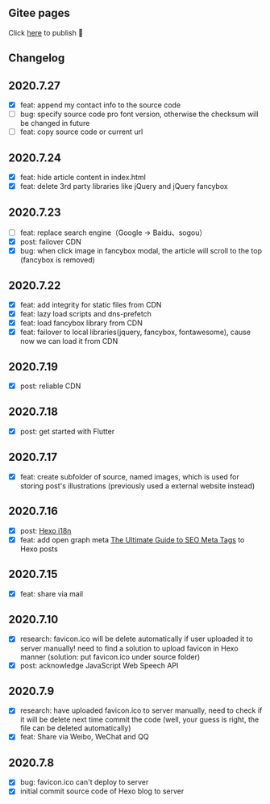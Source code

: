 ## Gitee pages

Click [here](https://gitee.com/nextwave/nextwave/pages) to publish 🙂

## Changelog

## 2020.7.27

- [x] feat: append my contact info to the source code
- [ ] bug: specify source code pro font version, otherwise the checksum will be changed in future
- [ ] feat: copy source code or current url

## 2020.7.24

- [x] feat: hide article content in index.html
- [x] feat: delete 3rd party libraries like jQuery and jQuery fancybox

## 2020.7.23

- [ ] feat: replace search engine（Google -> Baidu、sogou）
- [x] post: failover CDN
- [x] bug: when click image in fancybox modal, the article will scroll to the top (fancybox is removed)

## 2020.7.22

- [x] feat: add integrity for static files from CDN
- [x] feat: lazy load scripts and dns-prefetch
- [x] feat: load fancybox library from CDN
- [x] feat: failover to local libraries(jquery, fancybox, fontawesome), cause now we can load it from CDN

## 2020.7.19

- [x] post: reliable CDN

## 2020.7.18

- [x] post: get started with Flutter

## 2020.7.17

- [x] feat: create subfolder of source, named images, which is used for storing post's illustrations (previously used a external website instead)

## 2020.7.16

- [x] post: [Hexo i18n](https://hexo.io/docs/internationalization)
- [x] feat: add open graph meta [The Ultimate Guide to SEO Meta Tags](https://moz.com/blog/the-ultimate-guide-to-seo-meta-tags) to Hexo posts

## 2020.7.15

- [x] feat: share via mail

## 2020.7.10

- [x] research: favicon.ico will be delete automatically if user uploaded it to server manually! need to find a solution to upload favicon in Hexo manner (solution: put favicon.ico under source folder)
- [x] post: acknowledge JavaScript Web Speech API

## 2020.7.9

- [x] research: have uploaded favicon.ico to server manually, need to check if it will be delete next time commit the code (well, your guess is right, the file can be deleted automatically)
- [x] feat: Share via Weibo, WeChat and QQ

## 2020.7.8

- [x] bug: favicon.ico can't deploy to server
- [x] initial commit source code of Hexo blog to server
